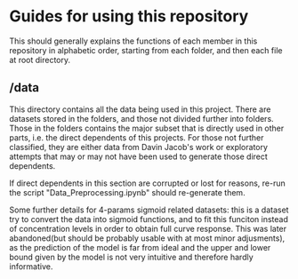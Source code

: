 # Guides for using this repository
This should generally explains the functions of each member in this repository in alphabetic order, starting from each folder, and then each file at root directory.
## /data
This directory contains all the data being used in this project. There are datasets stored in the folders, and those not divided further into folders. Those in the folders contains the major subset that is directly used in other parts, i.e. the direct dependents of this projects. For those not further classified, they are either data from Davin Jacob's work or exploratory attempts that may or may not have been used to generate those direct dependents.

If direct dependents in this section are corrupted or lost for reasons, re-run the script "Data_Preprocessing.ipynb" should re-generate them.

Some further details for 4-params sigmoid related datasets: this is a dataset try to convert the data into sigmoid functions, and to fit this funciton instead of concentration levels in order to obtain full curve response. This was later abandoned(but should be probably usable with at most minor adjusments), as the prediction of the model is far from ideal and the upper and lower bound given by the model is not very intuitive and therefore hardly informative.
